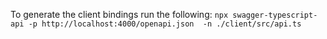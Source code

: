 To generate the client bindings run the following:
`npx swagger-typescript-api -p http://localhost:4000/openapi.json  -n ./client/src/api.ts`
